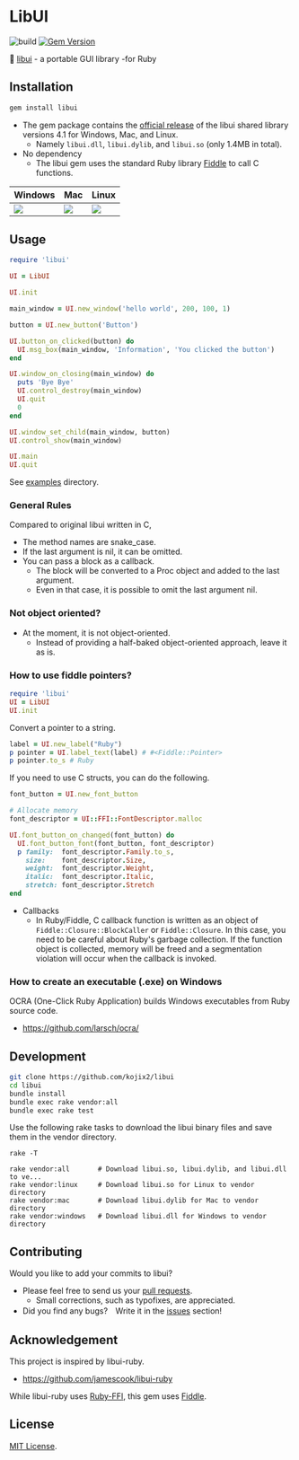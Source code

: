 # LibUI

![build](https://github.com/kojix2/libui/workflows/build/badge.svg)
[![Gem Version](https://badge.fury.io/rb/libui.svg)](https://badge.fury.io/rb/libui)

:radio_button: [libui](https://github.com/andlabs/libui) - a portable GUI library -for Ruby

## Installation

```sh
gem install libui
```

* The gem package contains the [official release](https://github.com/andlabs/libui/releases/tag/alpha4.1) of the libui shared library versions 4.1 for Windows, Mac, and Linux. 
  * Namely `libui.dll`, `libui.dylib`, and `libui.so` (only 1.4MB in total).
* No dependency
  * The libui gem uses the standard Ruby library [Fiddle](https://github.com/ruby/fiddle) to call C functions. 

| Windows | Mac | Linux |
|---------|-----|-------|
|<img src="https://user-images.githubusercontent.com/5798442/103118046-900ea780-46b0-11eb-81fc-32626762e4df.png">|<img src="https://user-images.githubusercontent.com/5798442/103118059-99980f80-46b0-11eb-9d12-324ec4d297c9.png">|<img src="https://user-images.githubusercontent.com/5798442/103118068-a0bf1d80-46b0-11eb-8c5c-3bdcc3dcfb26.png">|

## Usage

```ruby
require 'libui'

UI = LibUI

UI.init

main_window = UI.new_window('hello world', 200, 100, 1)

button = UI.new_button('Button')

UI.button_on_clicked(button) do
  UI.msg_box(main_window, 'Information', 'You clicked the button')
end

UI.window_on_closing(main_window) do
  puts 'Bye Bye'
  UI.control_destroy(main_window)
  UI.quit
  0
end

UI.window_set_child(main_window, button)
UI.control_show(main_window)

UI.main
UI.quit
```

See [examples](https://github.com/kojix2/libui/tree/main/examples) directory.

### General Rules

Compared to original libui written in C,

* The method names are snake_case.
* If the last argument is nil, it can be omitted.
* You can pass a block as a callback. 
  * The block will be converted to a Proc object and added to the last argument.
  * Even in that case, it is possible to omit the last argument nil.
  
### Not object oriented?

* At the moment, it is not object-oriented.
  * Instead of providing a half-baked object-oriented approach, leave it as is.

### How to use fiddle pointers?

```ruby
require 'libui'
UI = LibUI
UI.init
```

Convert a pointer to a string.

```ruby
label = UI.new_label("Ruby")
p pointer = UI.label_text(label) # #<Fiddle::Pointer>
p pointer.to_s # Ruby
```

If you need to use C structs, you can do the following.

```ruby
font_button = UI.new_font_button

# Allocate memory 
font_descriptor = UI::FFI::FontDescriptor.malloc

UI.font_button_on_changed(font_button) do
  UI.font_button_font(font_button, font_descriptor)
  p family:  font_descriptor.Family.to_s,
    size:    font_descriptor.Size,
    weight:  font_descriptor.Weight,
    italic:  font_descriptor.Italic,
    stretch: font_descriptor.Stretch
end
```

* Callbacks
  * In Ruby/Fiddle, C callback function is written as an object of
    `Fiddle::Closure::BlockCaller` or `Fiddle::Closure`. 
    In this case, you need to be careful about Ruby's garbage collection. 
    If the function object is collected, memory will be freed 
    and a segmentation violation will occur when the callback is invoked.

### How to create an executable (.exe) on Windows 

OCRA (One-Click Ruby Application) builds Windows executables from Ruby source code. 
* https://github.com/larsch/ocra/

## Development

```sh
git clone https://github.com/kojix2/libui
cd libui
bundle install
bundle exec rake vendor:all
bundle exec rake test
```

Use the following rake tasks to download the libui binary files and save them in the vendor directory.

`rake -T`

```
rake vendor:all       # Download libui.so, libui.dylib, and libui.dll to ve...
rake vendor:linux     # Download libui.so for Linux to vendor directory
rake vendor:mac       # Download libui.dylib for Mac to vendor directory
rake vendor:windows   # Download libui.dll for Windows to vendor directory
```

## Contributing

Would you like to add your commits to libui?
* Please feel free to send us your [pull requests](https://github.com/kojix2/libui/pulls).
  * Small corrections, such as typofixes, are appreciated.
* Did you find any bugs?　Write it in the [issues](https://github.com/kojix2/LibUI/issue) section!

## Acknowledgement

This project is inspired by libui-ruby.

* https://github.com/jamescook/libui-ruby

While libui-ruby uses [Ruby-FFI](https://github.com/ffi/ffi), this gem uses [Fiddle](https://github.com/ruby/fiddle).

## License

[MIT License](https://opensource.org/licenses/MIT).
